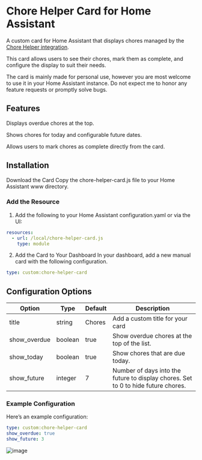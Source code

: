 # Chore Helper Card for Home Assistant
A custom card for Home Assistant that displays chores managed by the [Chore Helper integration](https://github.com/bmcclure/ha-chore-helper).

This card allows users to see their chores, mark them as complete, and configure the display to suit their needs.

The card is mainly made for personal use, however you are most welcome to use it in your Home Assistant instance. Do not expect me to honor any feature requests or promptly solve bugs.

## Features
Displays overdue chores at the top.

Shows chores for today and configurable future dates.

Allows users to mark chores as complete directly from the card.

## Installation
Download the Card
Copy the chore-helper-card.js file to your Home Assistant www directory.

### Add the Resource
1. Add the following to your Home Assistant configuration.yaml or via the UI:

```yaml
resources:
  - url: /local/chore-helper-card.js
    type: module
```

2. Add the Card to Your Dashboard
In your dashboard, add a new manual card with the following configuration.

```yaml
type: custom:chore-helper-card
```

## Configuration Options

|Option|	Type|	Default|	Description|
| -------- | ------- | -------- | ------- |
|title|string|Chores|Add a custom title for your card|
|show_overdue	|boolean	|true	|Show overdue chores at the top of the list.|
|show_today	|boolean	|true	|Show chores that are due today.|
|show_future	|integer	|7|	Number of days into the future to display chores. Set to 0 to hide future chores.|

### Example Configuration
Here’s an example configuration:
```yaml
type: custom:chore-helper-card
show_overdue: true
show_future: 3
```
![image](https://github.com/user-attachments/assets/b17da0ba-47bf-4144-868f-a605b103684e)
